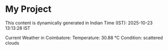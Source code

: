 # My Project

This content is dynamically generated in Indian Time (IST): 2025-10-23 13:13:28 IST


Current Weather in Coimbatore:
Temperature: 30.88 °C
Condition: scattered clouds
